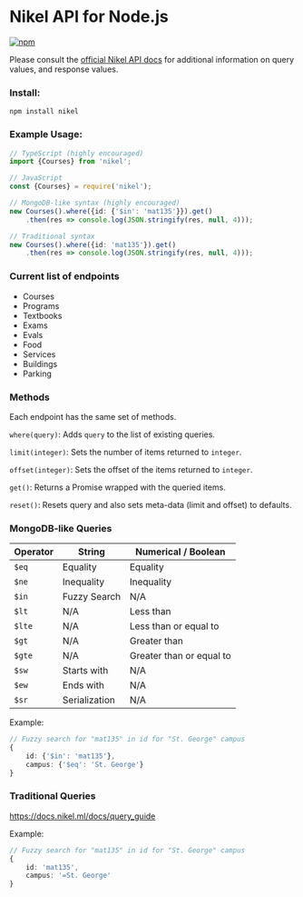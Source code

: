 # Nikel API for Node.js

[![npm](https://img.shields.io/npm/v/nikel)](https://www.npmjs.com/package/nikel)

Please consult the [official Nikel API docs](https://docs.nikel.ml/) for additional information on query values, and response values.

### Install:
```
npm install nikel
```

### Example Usage:

```typescript
// TypeScript (highly encouraged)
import {Courses} from 'nikel';

// JavaScript
const {Courses} = require('nikel');

// MongoDB-like syntax (highly encouraged)
new Courses().where({id: {'$in': 'mat135'}}).get()
    .then(res => console.log(JSON.stringify(res, null, 4)));

// Traditional syntax
new Courses().where({id: 'mat135'}).get()
    .then(res => console.log(JSON.stringify(res, null, 4)));
```

### Current list of endpoints

* Courses
* Programs
* Textbooks
* Exams
* Evals
* Food
* Services
* Buildings
* Parking

### Methods

Each endpoint has the same set of methods.

`where(query)`: Adds `query` to the list of existing queries.

`limit(integer)`: Sets the number of items returned to `integer`.

`offset(integer)`: Sets the offset of the items returned to `integer`.

`get()`: Returns a Promise wrapped with the queried items.

`reset()`: Resets query and also sets meta-data (limit and offset) to defaults.

### MongoDB-like Queries

| Operator | String        | Numerical / Boolean      |
|----------|---------------|--------------------------|
| `$eq`    | Equality      | Equality                 |
| `$ne`    | Inequality    | Inequality               |
| `$in`    | Fuzzy Search  | N/A                      |
| `$lt`    | N/A           | Less than                |
| `$lte`   | N/A           | Less than or equal to    |
| `$gt`    | N/A           | Greater than             |
| `$gte`   | N/A           | Greater than or equal to |
| `$sw`    | Starts with   | N/A                      |
| `$ew`    | Ends with     | N/A                      |
| `$sr`    | Serialization | N/A                      |

Example:
```typescript
// Fuzzy search for "mat135" in id for "St. George" campus
{
    id: {'$in': 'mat135'},
    campus: {'$eq': 'St. George'}
}
```

### Traditional Queries

https://docs.nikel.ml/docs/query_guide

Example:
```typescript
// Fuzzy search for "mat135" in id for "St. George" campus
{
    id: 'mat135',
    campus: '=St. George'
}
```